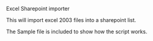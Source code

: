 Excel Sharepoint importer

This will import excel 2003 files into a sharepoint list.

The Sample file is included to show how the script works.

